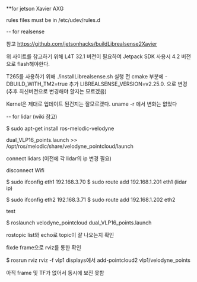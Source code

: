 **for jetson Xavier AXG

rules files must be in /etc/udev/rules.d

-- for realsense

참고  https://github.com/jetsonhacks/buildLibrealsense2Xavier

위 사이트를 참고하기 위해 L4T 32.1 버전이 필요하여 Jetpack SDK 사용시 4.2 버전으로 flash해야한다.

T265를 사용하기 위해
 ./installLibrealsense.sh 실행 전 cmake 부분에 -DBUILD_WITH_TM2=true 추가
 LIBREALSENSE_VERSION=v2.25.0. 으로 변경 (추후 최신버전으로 변경해야 할지는 모르겠음)
 
 Kernel은 제대로 업데이트 된건지는 잘모르겠다. uname -r 에서 변화는 없었다

-- for lidar (wiki 참고)

$ sudo apt-get install ros-melodic-velodyne

dual_VLP16_points.launch >> /opt/ros/melodic/share/velodyne_pointcloud/launch

connect lidars
(이전에 각 lidar의 ip 변경 필요)

disconnect Wifi

$ sudo ifconfig eth1 192.168.3.70
$ sudo route add 192.168.1.201 eth1    (lidar ip)

$ sudo ifconfig eth2 192.168.3.71
$ sudo route add 192.168.1.202 eth2

test

$ roslaunch velodyne_pointcloud dual_VLP16_points.launch

rostopic list와 echo로 topic이 잘 나오는지 확인


fixde frame으로 rviz를 통한 확인

$ rosrun rviz rviz -f vlp1
displays에서 add-pointcloud2 vlp1/velodyne_points

아직 frame 및 TF가 없어서 동시에 보진 못함



